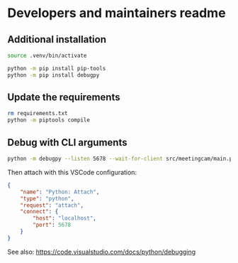 # Developers and maintainers readme

## Additional installation
```bash
source .venv/bin/activate
```

```bash
python -m pip install pip-tools
python -m pip install debugpy
```

## Update the requirements
```bash
rm requirements.txt
python -m piptools compile
```

## Debug with CLI arguments
```bash
python -m debugpy --listen 5678 --wait-for-client src/meetingcam/main.py 
```
Then attach with this VSCode configuration:
```json
{
    "name": "Python: Attach",
    "type": "python",
    "request": "attach",
    "connect": {
        "host": "localhost",
        "port": 5678
    }
}
```
See also: https://code.visualstudio.com/docs/python/debugging
